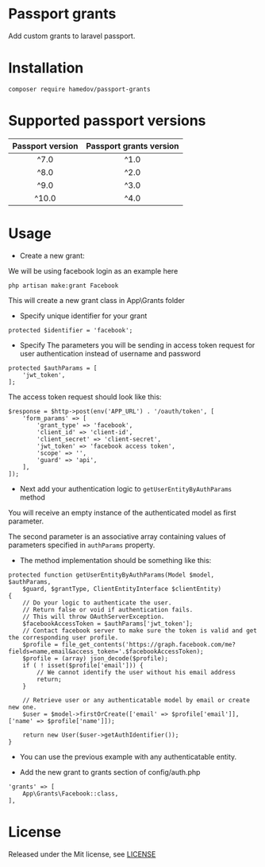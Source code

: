 # Passport grants
Add custom grants to laravel passport.

# Installation
`composer require hamedov/passport-grants`

# Supported passport versions

| Passport version | Passport grants version |
|:----------------:|:-----------------------:|
|       ^7.0       |           ^1.0          |
|       ^8.0       |           ^2.0          |
|       ^9.0       |           ^3.0          |
|       ^10.0      |           ^4.0          |

# Usage

- Create a new grant:

We will be using facebook login as an example here
```
php artisan make:grant Facebook
```

This will create a new grant class in App\Grants folder

- Specify unique identifier for your grant
```
protected $identifier = 'facebook';
```
- Specify The parameters you will be sending in access token request for user authentication instead of username and password
```
protected $authParams = [
    'jwt_token',
];
```
The access token request should look like this:
```
$response = $http->post(env('APP_URL') . '/oauth/token', [
    'form_params' => [
        'grant_type' => 'facebook',
        'client_id' => 'client-id',
        'client_secret' => 'client-secret',
        'jwt_token' => 'facebook access token',
        'scope' => '',
        'guard' => 'api',
    ],
]);
```

- Next add your authentication logic to `getUserEntityByAuthParams` method

You will receive an empty instance of the authenticated model as first parameter.

The second parameter is an associative array containing values of parameters specified in `authParams` property.

- The method implementation should be something like this:
```
protected function getUserEntityByAuthParams(Model $model, $authParams,
    $guard, $grantType, ClientEntityInterface $clientEntity)
{
    // Do your logic to authenticate the user.
    // Return false or void if authentication fails.
    // This will throw OAuthServerException.
    $facebookAccessToken = $authParams['jwt_token'];
    // Contact facebook server to make sure the token is valid and get the corresponding user profile.
    $profile = file_get_contents('https://graph.facebook.com/me?fields=name,email&access_token='.$facebookAccessToken);
    $profile = (array) json_decode($profile);
    if ( ! isset($profile['email'])) {
        // We cannot identify the user without his email address
        return;
    }
    
    // Retrieve user or any authenticatable model by email or create new one.
    $user = $model->firstOrCreate(['email' => $profile['email']], ['name' => $profile['name']]);

    return new User($user->getAuthIdentifier());
}
```

- You can use the previous example with any authenticatable entity.

- Add the new grant to grants section of config/auth.php
```
'grants' => [
    App\Grants\Facebook::class,
],
```

# License
Released under the Mit license, see [LICENSE](https://github.com/hamedov93/passport-multiauth/blob/master/LICENSE)
